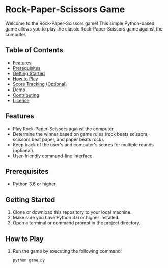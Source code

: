 # Rock-Paper-Scissors Game

Welcome to the Rock-Paper-Scissors game! This simple Python-based game allows you to play the classic Rock-Paper-Scissors game against the computer.

## Table of Contents
- [Features](#features)
- [Prerequisites](#prerequisites)
- [Getting Started](#getting-started)
- [How to Play](#how-to-play)
- [Score Tracking (Optional)](#score-tracking-optional)
- [Demo](#demo)
- [Contributing](#contributing)
- [License](#license)

## Features
- Play Rock-Paper-Scissors against the computer.
- Determine the winner based on game rules (rock beats scissors, scissors beat paper, and paper beats rock).
- Keep track of the user's and computer's scores for multiple rounds (optional).
- User-friendly command-line interface.

## Prerequisites
- Python 3.6 or higher

## Getting Started
1. Clone or download this repository to your local machine.
2. Make sure you have Python 3.6 or higher installed.
3. Open a terminal or command prompt in the project directory.

## How to Play
1. Run the game by executing the following command:
   ```bash
   python game.py
